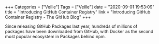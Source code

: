 +++
Categories = ["Veille"]
Tags = ["Veille"]
date = "2020-09-01 19:53:09"
title = "Introducing GitHub Container Registry"
link = "Introducing GitHub Container Registry - The GitHub Blog"
+++

Since releasing GitHub Packages last year, hundreds of millions of packages have been downloaded from GitHub, with Docker as the second most popular ecosystem in Packages behind npm.